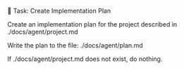📝 Task: Create Implementation Plan

Create an implementation plan for the project described in ./docs/agent/project.md

Write the plan to the file: ./docs/agent/plan.md

If ./docs/agent/project.md does not exist, do nothing.